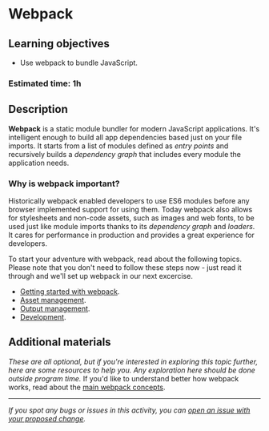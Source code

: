 # Webpack

## Learning objectives

- Use webpack to bundle JavaScript.

### Estimated time: 1h

## Description
**Webpack** is a static module bundler for modern JavaScript applications. It's intelligent enough to build all app dependencies based just on your file imports. It starts from a list of modules defined as *entry points* and recursively builds a *dependency graph* that includes every module the application needs. 

### Why is webpack important?
Historically webpack enabled developers to use ES6 modules before any browser implemented support for using them. 
Today webpack also allows for stylesheets and non-code assets, such as images and web fonts, to be used just like module imports thanks to its *dependency graph* and *loaders*. It cares for performance in production and provides a great experience for developers.

To start your adventure with webpack, read about the following topics. Please note that you don't need to follow these steps now - just read it through and we'll set up webpack in our next excercise.
- [Getting started with webpack](https://webpack.js.org/guides/getting-started/).
- [Asset management](https://webpack.js.org/guides/asset-management/).
- [Output management](https://webpack.js.org/guides/output-management/).
- [Development](https://webpack.js.org/guides/development/).

## Additional materials
*These are all optional, but if you're interested in exploring this topic further, here are some resources to help you. Any exploration here should be done outside program time.*
If you'd like to understand better how webpack works, read about the [main webpack concepts](https://webpack.js.org/concepts/).


------

_If you spot any bugs or issues in this activity, you can [open an issue with your proposed change](https://github.com/microverseinc/curriculum-transversal-skills/blob/main/git-github/articles/open_issue.md)._
